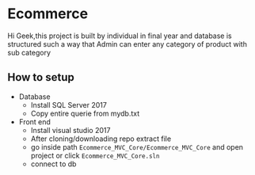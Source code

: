 # Ecommerce
Hi Geek,this project is built by individual in final year and database is structured such a way that Admin can enter any category of product with sub category

## How to setup
+ Database
  * Install SQL Server 2017
  * Copy entire querie from mydb.txt
+ Front end
  * Install visual studio 2017
  * After cloning/downloading repo extract file
  * go inside path `Ecommerce_MVC_Core/Ecommerce_MVC_Core` and open project or click `Ecommerce_MVC_Core.sln`
  * connect to db

